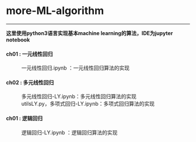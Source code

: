# more-ML-algorithm

---

**这里使用python3语言实现基本machine learning的算法，IDE为jupyter notebook**

#### ch01 : 一元线性回归<br/>
&emsp;&emsp;&emsp;一元线性回归.ipynb ：一元线性回归算法的实现<br/>

#### ch02 : 多元线性回归<br/>
&emsp;&emsp;&emsp;多元线性回归-LY.ipynb：多元线性回归算法的实现<br/>
&emsp;&emsp;&emsp;utilsLY.py，多项式回归-LY.ipynb：多项式回归算法的实现<br/>

#### ch01 : 逻辑回归<br/>
&emsp;&emsp;&emsp;逻辑回归-LY.ipynb ：逻辑回归算法的实现<br/>
